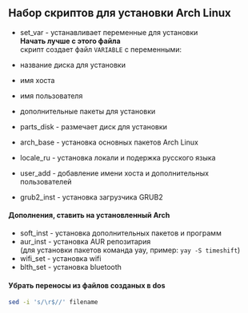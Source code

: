## Набор скриптов для установки Arch Linux

- set_var - устанавливает переменные для установки  
__Начать лучше с этого файла__  
скрипт создает файл `VARIABLE` с переменными:
  
- название диска для установки
- имя хоста
- имя пользователя
- дополнительные пакеты для установки

- parts_disk  - размечает диск для установки
- arch_base   - установка основных пакетов Arch Linux
- locale_ru   - установка локали и подержка русского языка
- user_add    - добавлениe имени хоста и дополнительных пользователей
- grub2_inst  - установка загрузчика GRUB2

#### Дополнения, ставить на установленный Arch

- soft_inst - установка дополнительных пакетов и программ
- aur_inst - установка AUR репозитария  
  (для установки пакетов команда yay, пример: `yay -S timeshift`)
- wifi_set - установка wifi
- blth_set - установка bluetooth

#### Убрать переносы из файлов созданых в dos
```sh
sed -i 's/\r$//' filename
```